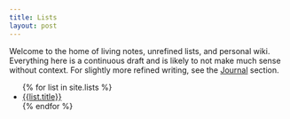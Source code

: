 ```yaml
---
title: Lists
layout: post
---
```


Welcome to the home of living notes, unrefined lists, and personal wiki. Everything here is a continuous draft and is likely to not make much sense without context. For slightly more refined writing, see the [Journal](/journal) section.

<ul>
{% for list in site.lists %}
  <li><a href="{{list.url}}">{{list.title}}</a></li>
{% endfor %}
</ul>